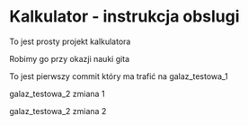# Kalkulator - instrukcja obslugi

To jest prosty projekt kalkulatora

Robimy go przy okazji nauki gita

To jest pierwszy commit który ma trafić na galaz_testowa_1

galaz_testowa_2 zmiana 1

galaz_testowa_2 zmiana 2 
